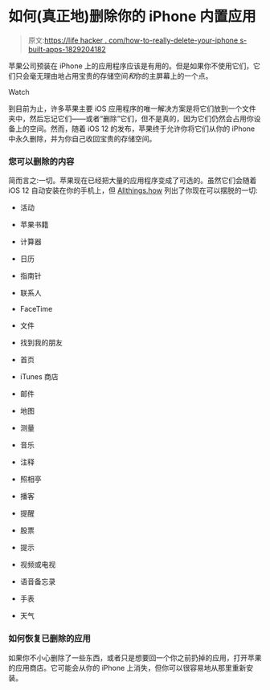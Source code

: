 # 如何(真正地)删除你的 iPhone 内置应用

> 原文:[https://life hacker . com/how-to-really-delete-your-iphone s-built-apps-1829204182](https://lifehacker.com/how-to-really-delete-your-iphones-built-in-apps-1829204182)

苹果公司预装在 iPhone 上的应用程序应该是有用的。但是如果你不使用它们，它们只会毫无理由地占用宝贵的存储空间*和*你的主屏幕上的一个点。

Watch

到目前为止，许多苹果主要 iOS 应用程序的唯一解决方案是将它们放到一个文件夹中，然后忘记它们——或者“删除”它们，但不是真的，因为它们仍然会占用你设备上的空间。然而，随着 iOS 12 的发布，苹果终于允许你将它们从你的 iPhone 中永久删除，并为你自己收回宝贵的存储空间。

### 您可以删除的内容

简而言之:一切。苹果现在已经把大量的应用程序变成了可选的。虽然它们会随着 iOS 12 自动安装在你的手机上，但 [Allthings.how](https://allthings.how/psa-ios-12-lets-you-completely-delete-built-in-apps-on-your-iphone/) 列出了你现在可以摆脱的一切:

*   活动

*   苹果书籍

*   计算器

*   日历

*   指南针

*   联系人

*   FaceTime

*   文件

*   找到我的朋友

*   首页

*   iTunes 商店

*   邮件

*   地图

*   测量

*   音乐

*   注释

*   照相亭

*   播客

*   提醒

*   股票

*   提示

*   视频或电视

*   语音备忘录

*   手表

*   天气

### 如何恢复已删除的应用

如果你不小心删除了一些东西，或者只是想要回一个你之前扔掉的应用，打开苹果的应用商店。它可能会从你的 iPhone 上消失，但你可以很容易地从那里重新安装。